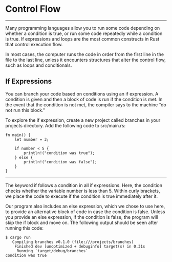 
# Control Flow

---

Many programming languages allow you to run some code depending on whether a condition is true, or run some code repeatedly while a condition is true. 
If expressions and loops are the most common constructs in Rust that control execution flow.

In most cases, the computer runs the code in order from the first line in the file to the last line, unless it encounters structures that alter the control flow, such as loops and conditionals.

## If Expressions
You can branch your code based on conditions using an if expression. A condition is given and then a block of code is run if the condition is met. In the event that the condition is not met, the compiler says to the machine “do not run this block."

To explore the if expression, create a new project called branches in your projects directory. Add the following code to src/main.rs:
```
fn main() {
    let number = 3;

    if number < 5 {
        println!("condition was true");
    } else {
        println!("condition was false");
    }
}
```
---

The keyword if follows a condition in all if expressions. Here, the condition checks whether the variable number is less than 5. Within curly brackets, we place the code to execute if the condition is true immediately after it.

Our program also includes an else expression, which we chose to use here, to provide an alternative block of code in case the condition is false. Unless you provide an else expression, if the condition is false, the program will skip the if block and move on.
The following output should be seen after running this code:

```
$ cargo run
   Compiling branches v0.1.0 (file:///projects/branches)
    Finished dev [unoptimized + debuginfo] target(s) in 0.31s
     Running `target/debug/branches`
condition was true
 ```


